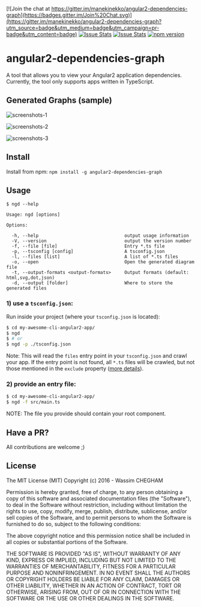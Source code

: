 [![Join the chat at https://gitter.im/manekinekko/angular2-dependencies-graph](https://badges.gitter.im/Join%20Chat.svg)](https://gitter.im/manekinekko/angular2-dependencies-graph?utm_source=badge&utm_medium=badge&utm_campaign=pr-badge&utm_content=badge)
[![Issue Stats](http://issuestats.com/github/manekinekko/angular2-dependencies-graph/badge/pr)](http://issuestats.com/github/manekinekko/angular2-dependencies-graph)
[![Issue Stats](http://issuestats.com/github/manekinekko/angular2-dependencies-graph/badge/issue)](http://issuestats.com/github/manekinekko/angular2-dependencies-graph)
[![npm version](https://badge.fury.io/js/angular2-dependencies-graph.svg)](https://badge.fury.io/js/angular2-dependencies-graph)

angular2-dependencies-graph
====
A tool that allows you to view your Angular2 application dependencies. Currently, the tool only supports apps written in TypeScript.

## Generated Graphs (sample)

![screenshots-1](https://raw.githubusercontent.com/manekinekko/angular2-dependencies-graph/master/screenshots/dependencies-1.png)

![screenshots-2](https://raw.githubusercontent.com/manekinekko/angular2-dependencies-graph/master/screenshots/dependencies-2.png)

![screenshots-3](https://raw.githubusercontent.com/manekinekko/angular2-dependencies-graph/master/screenshots/dependencies-3.gif)

## Install

Install from npm: `npm install -g angular2-dependencies-graph`

## Usage

```
$ ngd --help

Usage: ngd [options]

Options:

  -h, --help                                output usage information
  -V, --version                             output the version number
  -f, --file [file]                         Entry *.ts file
  -p, --tsconfig [config]                   A tsconfig.json
  -l, --files [list]                        A list of *.ts files
  -o, --open                                Open the generated diagram file
  -t, --output-formats <output-formats>     Output formats (default: html,svg,dot,json)
  -d, --output [folder]                     Where to store the generated files
```

### 1) use a `tsconfig.json`:
Run inside your project (where your `tsconfig.json` is located):

```bash
$ cd my-awesome-cli-angular2-app/
$ ngd
$ # or
$ ngd -p ./tsconfig.json
```

Note: This will read the `files` entry point in your `tsconfig.json` and crawl your app. If the entry point is not
found, all `*.ts` files will be crawled, but not those mentioned in the `exclude` property ([more details](https://www.typescriptlang.org/docs/handbook/tsconfig.json.html#details)).

### 2) provide an entry file:

```bash
$ cd my-awesome-cli-angular2-app/
$ ngd -f src/main.ts
```

NOTE: The file you provide should contain your root component.

## Have a PR?

All contributions are welcome ;)

## License

The MIT License (MIT)
Copyright (c) 2016 - Wassim CHEGHAM

Permission is hereby granted, free of charge, to any person obtaining a copy of this software and associated documentation files (the "Software"), to deal in the Software without restriction, including without limitation the rights to use, copy, modify, merge, publish, distribute, sublicense, and/or sell copies of the Software, and to permit persons to whom the Software is furnished to do so, subject to the following conditions:

The above copyright notice and this permission notice shall be included in all copies or substantial portions of the Software.

THE SOFTWARE IS PROVIDED "AS IS", WITHOUT WARRANTY OF ANY KIND, EXPRESS OR IMPLIED, INCLUDING BUT NOT LIMITED TO THE WARRANTIES OF MERCHANTABILITY, FITNESS FOR A PARTICULAR PURPOSE AND NONINFRINGEMENT. IN NO EVENT SHALL THE AUTHORS OR COPYRIGHT HOLDERS BE LIABLE FOR ANY CLAIM, DAMAGES OR OTHER LIABILITY, WHETHER IN AN ACTION OF CONTRACT, TORT OR OTHERWISE, ARISING FROM, OUT OF OR IN CONNECTION WITH THE SOFTWARE OR THE USE OR OTHER DEALINGS IN THE SOFTWARE.
